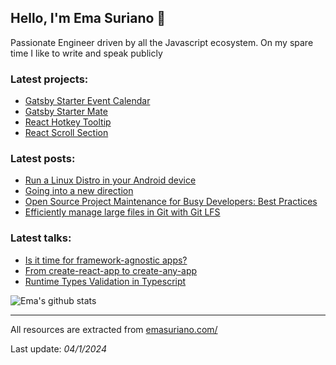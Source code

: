 ## Hello, I'm Ema Suriano 👋

Passionate Engineer driven by all the Javascript ecosystem. On my spare time I like to write and speak publicly

### Latest projects:
- [Gatsby Starter Event Calendar](https://github.com/EmaSuriano/gatsby-starter-event-calendar)
- [Gatsby Starter Mate](https://github.com/EmaSuriano/gatsby-starter-mate)
- [React Hotkey Tooltip](https://github.com/EmaSuriano/react-hotkey-tooltip)
- [React Scroll Section](https://github.com/EmaSuriano/react-scroll-section)

### Latest posts:
- [Run a Linux Distro in your Android device](https://emasuriano.com/blog/2024-04-01-run-a-linux-distro-in-your-android-device)
- [Going into a new direction](https://emasuriano.com/blog/going-into-a-new-direction)
- [Open Source Project Maintenance for Busy Developers: Best Practices](https://emasuriano.com/blog/maintaining-open-source-projects-over-the-time)
- [Efficiently manage large files in Git with Git LFS](https://blog.logrocket.com/efficiently-manage-large-files-git-with-git-lfs/)

### Latest talks:
- [Is it time for framework-agnostic apps?](https://time-for-framework-agnostic-projects.netlify.app)
- [From create-react-app to create-any-app](https://from-cra-to-caa.netlify.app)
- [Runtime Types Validation in Typescript](https://slides.com/emasuriano/runtime-types-validation-in-typescript)

![Ema's github stats](https://github-readme-stats.vercel.app/api?username=emasuriano&show_icons=true)

---

All resources are extracted from [emasuriano.com/](https://emasuriano.com/)

Last update: _04/1/2024_